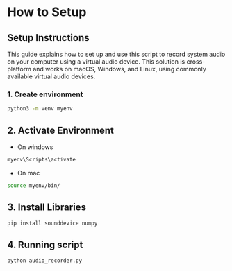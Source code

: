 # How to Setup

## Setup Instructions

This guide explains how to set up and use this script to record system audio on your computer using a virtual audio device. This solution is cross-platform and works on macOS, Windows, and Linux, using commonly available virtual audio devices.

### 1. Create environment

```bash
python3 -m venv myenv
```

## 2. Activate Environment

- On windows

```bash
myenv\Scripts\activate 
```

- On mac

```bash
source myenv/bin/
```

## 3. Install Libraries

```bash
pip install sounddevice numpy

```

## 4. Running script

```bash
python audio_recorder.py

```
